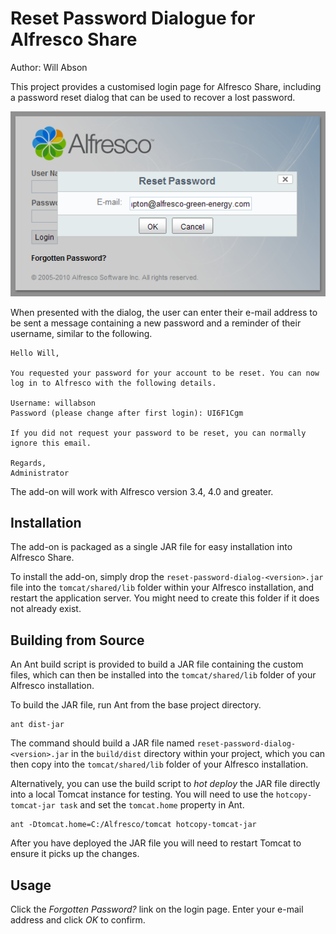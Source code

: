 Reset Password Dialogue for Alfresco Share
==========================================

Author: Will Abson

This project provides a customised login page for Alfresco Share, including a password reset dialog that can be used to recover a lost password.

![Reset Password Dialog](screenshots/reset-password-dialog.png)

When presented with the dialog, the user can enter their e-mail address to be sent a message containing a new password and a reminder of their username, similar to the following.

    Hello Will,
    
    You requested your password for your account to be reset. You can now log in to Alfresco with the following details.

    Username: willabson
    Password (please change after first login): UI6F1Cgm

    If you did not request your password to be reset, you can normally ignore this email.

    Regards,
    Administrator

The add-on will work with Alfresco version 3.4, 4.0 and greater.

Installation
------------

The add-on is packaged as a single JAR file for easy installation into Alfresco Share.

To install the add-on, simply drop the `reset-password-dialog-<version>.jar` file into the `tomcat/shared/lib` folder within your Alfresco installation, and restart the application server. You might need to create this folder if it does not already exist.

Building from Source
--------------------

An Ant build script is provided to build a JAR file containing the custom files, which can then be installed into the `tomcat/shared/lib` folder of your Alfresco installation.

To build the JAR file, run Ant from the base project directory.

    ant dist-jar

The command should build a JAR file named `reset-password-dialog-<version>.jar` in the `build/dist` directory within your project, which you can then copy into the `tomcat/shared/lib` folder of your Alfresco installation.

Alternatively, you can use the build script to _hot deploy_ the JAR file directly into a local Tomcat instance for testing. You will need to use the `hotcopy-tomcat-jar task` and set the `tomcat.home` property in Ant.

    ant -Dtomcat.home=C:/Alfresco/tomcat hotcopy-tomcat-jar
    
After you have deployed the JAR file you will need to restart Tomcat to ensure it picks up the changes.

Usage
-----

Click the _Forgotten Password?_ link on the login page. Enter your e-mail address and click *OK* to confirm.